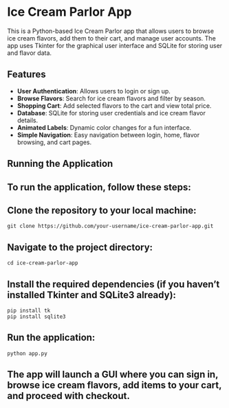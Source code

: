 # Ice Cream Parlor App

This is a Python-based Ice Cream Parlor app that allows users to browse ice cream flavors, add them to their cart, and manage user accounts. The app uses Tkinter for the graphical user interface and SQLite for storing user and flavor data.

## Features
- **User Authentication**: Allows users to login or sign up.
- **Browse Flavors**: Search for ice cream flavors and filter by season.
- **Shopping Cart**: Add selected flavors to the cart and view total price.
- **Database**: SQLite for storing user credentials and ice cream flavor details.
- **Animated Labels**: Dynamic color changes for a fun interface.
- **Simple Navigation**: Easy navigation between login, home, flavor browsing, and cart pages.

## Running the Application
## To run the application, follow these steps:

## Clone the repository to your local machine:

```
git clone https://github.com/your-username/ice-cream-parlor-app.git
```
## Navigate to the project directory:

```
cd ice-cream-parlor-app
```
## Install the required dependencies (if you haven’t installed Tkinter and SQLite3 already):

```
pip install tk
pip install sqlite3 
```
## Run the application:

```
python app.py
```
## The app will launch a GUI where you can sign in, browse ice cream flavors, add items to your cart, and proceed with checkout.
